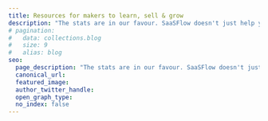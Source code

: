 ```yaml
---
title: Resources for makers to learn, sell & grow
description: "The stats are in our favour. SaaSFlow doesn't just help you with your email marketing, we get you customer relationships that last."
# pagination:
#   data: collections.blog
#   size: 9
#   alias: blog
seo:
  page_description: "The stats are in our favour. SaaSFlow doesn't just help you with your email marketing, we get you customer relationships that last."
  canonical_url: 
  featured_image: 
  author_twitter_handle: 
  open_graph_type: 
  no_index: false
---
```

